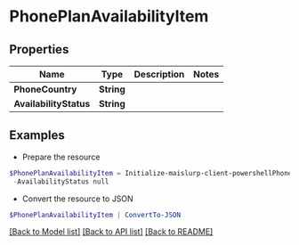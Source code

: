 # PhonePlanAvailabilityItem
## Properties

Name | Type | Description | Notes
------------ | ------------- | ------------- | -------------
**PhoneCountry** | **String** |  | 
**AvailabilityStatus** | **String** |  | 

## Examples

- Prepare the resource
```powershell
$PhonePlanAvailabilityItem = Initialize-maislurp-client-powershellPhonePlanAvailabilityItem  -PhoneCountry null `
 -AvailabilityStatus null
```

- Convert the resource to JSON
```powershell
$PhonePlanAvailabilityItem | ConvertTo-JSON
```

[[Back to Model list]](../README#documentation-for-models) [[Back to API list]](../README#documentation-for-api-endpoints) [[Back to README]](../README)

